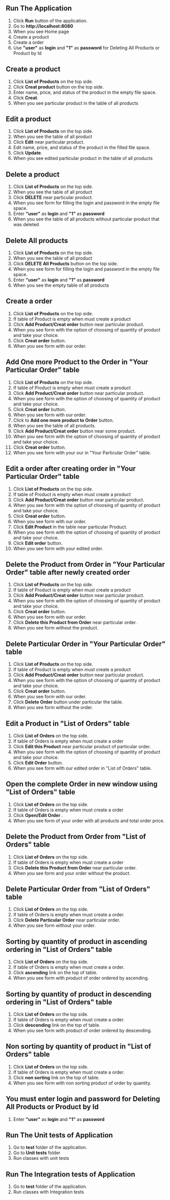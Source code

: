 ## Run The Application
1. Click **Run** button of the application.
2. Go to **http://localhost:8080**
3. When you see Home page
4. Create a product
5. Create a order
6. Use **"user"** as **login** and **"1"** as **password** for Deleting All Products or Product by Id

## Create a product
1. Click **List of Products** on the top side.
2. Click **Creat product**  button on the top side.
3. Enter name, price, and status of the product in the empty file space.
4. Click **Creat**.
5. When you see particular product in the table of all products 

## Edit a product
1. Click **List of Products** on the top side.
2. When you see the table of all product 
3. Click **Edit** near particular product.
4. Edit name, price, and status of the product in the filled file space.
5. Click **Update**.
6. When you see edited particular product in the table of all products 

## Delete a product
1. Click **List of Products** on the top side.
2. When you see the table of all product 
3. Click **DELETE** near particular product.
4. When you see form for filling the login and password in the empty file space.
5. Enter **"user"** as **login** and **"1"** as **password** 
6. When you see the table of all products without particular product that was deleted

## Delete All products
1. Click **List of Products** on the top side.
2. When you see the table of all product 
3. Click **DELETE All Products** button on the top side.
4. When you see form for filling the login and password in the empty file space.
5. Enter **"user"** as **login** and **"1"** as **password** 
6. When you see the empty table of all products

## Create a order
1. Click **List of Products** on the top side.
2. If table of Product is empty when must create a product 
3. Click **Add Product/Creat order** button near particular product.
4. When you see form with the option of choosing of quantity of product and take  your choice.
3. Click **Creat order** button.
4. When you see form with our order.

## Add One more Product to the Order in "Your Particular Order" table
1. Click **List of Products** on the top side.
2. If table of Product is empty when must create a product 
3. Click **Add Product/Creat order** button near particular product.
4. When you see form with the option of choosing of quantity of product and take  your choice.
3. Click **Creat order** button.
4. When you see form with our order.
5. Click to **Add one more product to Order** button.
6. When you see the table of all products.
7. Click **Add Product/Creat order** button near some product.
4. When you see form with the option of choosing of quantity of product and take  your choice.
3. Click **Creat order** button.
4. When you see form with your our in "Your Particular Order" table.

## Edit a order after creating order in "Your Particular Order" table
1. Click **List of Products** on the top side.
2. If table of Product is empty when must create a product 
3. Click **Add Product/Creat order** button near particular product.
4. When you see form with the option of choosing of quantity of product and take  your choice.
3. Click **Creat order** button.
4. When you see form with our order.
5. Click **Edit Product** in the table near particular Product.
6. When you see form with the option of choosing of quantity of product and take  your choice.
7. Click **Edit order** button.
8. When you see form with your edited order.

## Delete the Product from Order in "Your Particular Order" table after newly created order
1. Click **List of Products** on the top side.
2. If table of Product is empty when must create a product 
3. Click **Add Product/Creat order** button near particular product.
4. When you see form with the option of choosing of quantity of product and take  your choice.
3. Click **Creat order** button.
4. When you see form with our order.
5. Click **Delete this Product from Order** near particular order.
8. When you see form without the product.

## Delete Particular Order in "Your Particular Order" table
1. Click **List of Products** on the top side.
2. If table of Product is empty when must create a product 
3. Click **Add Product/Creat order** button near particular product.
4. When you see form with the option of choosing of quantity of product and take  your choice.
3. Click **Creat order** button.
4. When you see form with our order.
5. Click **Delete Order** button under particular the table.
8. When you see form without the order.

## Edit a Product in "List of Orders" table
1. Click **List of Orders** on the top side.
2. If table of Orders is empty when must create a order
3. Click **Edit this Product** near particular product of particular order.
6. When you see form with the option of choosing of quantity of product and take  your choice.
7. Click **Edit Order** button.
8. When you see form with our edited order in "List of Orders" table.

## Open the complete Order in new window using "List of Orders" table
1. Click **List of Orders** on the top side.
2. If table of Orders is empty when must create a order
3. Click **Open/Edit Order** .
4. When you see form of your order with all products and total order price.

## Delete the Product from Order from "List of Orders" table
1. Click **List of Orders** on the top side.
2. If table of Orders is empty when must create a order
3. Click **Delete this Product from Order** near particular order.
4. When you see form and your order without the product.

## Delete Particular Order from "List of Orders" table
1. Click **List of Orders** on the top side.
2. If table of Orders is empty when must create a order.
3. Click **Delete Particular Order** near particular order.
4. When you see form without your order.

## Sorting by quantity of product in ascending ordering in "List of Orders" table
1. Click **List of Orders** on the top side.
2. If table of Orders is empty when must create a order.
3. Click **ascending** link on the top of table.
4. When you see form with product of order ordered by ascending.

## Sorting by quantity of product in descending ordering in "List of Orders" table
1. Click **List of Orders** on the top side.
2. If table of Orders is empty when must create a order.
3. Click **descending** link on the top of table.
4. When you see form with product of order ordered by descending.

## Non sorting by quantity of product in "List of Orders" table
1. Click **List of Orders** on the top side.
2. If table of Orders is empty when must create a order.
3. Click **non sorting** link on the top of table.
4. When you see form with non sorting  product of order by quantity.

## You must enter login and password for Deleting All Products or Product by Id
1. Enter **"user"** as **login** and **"1"** as **password** 

## Run The Unit tests of Application
1. Go to **test** folder of the application.
2. Go to **Unit tests** folder
3. Run classes with unit tests

## Run The Integration tests of Application
1. Go to **test** folder of the application.
3. Run classes with Integration tests